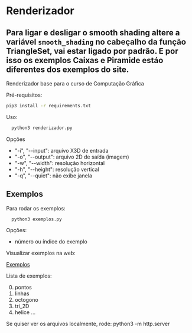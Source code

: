 # Renderizador

## Para ligar e desligar o smooth shading altere a variável `smooth_shading` no cabeçalho da função TriangleSet, vai estar ligado por padrão. E por isso os exemplos Caixas e Piramide estáo diferentes dos exemplos do site.
Renderizador base para o curso de Computação Gráfica

Pré-requisitos:

```sh
pip3 install -r requirements.txt
````

Uso:
```sh
  python3 renderizador.py
````

Opções
- "-i", "--input": arquivo X3D de entrada
- "-o", "--output": arquivo 2D de saída (imagem)
- "-w", "--width": resolução horizontal
- "-h", "--height": resolução vertical
- "-q", "--quiet": não exibe janela

## Exemplos

Para rodar os exemplos:

```sh
  python3 exemplos.py
````

Opções:
- número ou índice do exemplo

Visualizar exemplos na web:

[Exemplos](https://lpsoares.github.io/Renderizador/)

Lista de exemplos:

0. pontos
1. linhas
2. octogono
3. tri_2D
4. helice
...

Se quiser ver os arquivos localmente, rode: python3 -m http.server
